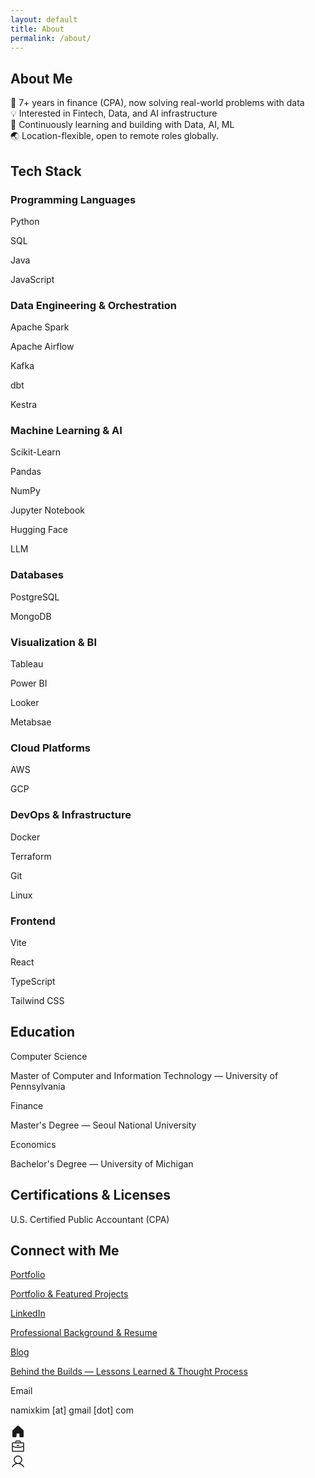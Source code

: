 ```yaml
---
layout: default
title: About
permalink: /about/
---
```


<div class="max-w-2xl mx-auto px-4 sm:px-6 lg:px-8">
<h2 class="text-[#191610] text-[22px] font-bold leading-tight tracking-[-0.015em] px-4 pb-3 pt-5">About Me</h2>
<p class="text-[#191610] text-base font-normal leading-normal pb-3 pt-1 px-4">
  🧩 7+ years in finance (CPA), now solving real-world problems with data<br>
  💡 Interested in Fintech, Data, and AI infrastructure<br>
  🔬 Continuously learning and building with Data, AI, ML<br>
  🌏 Location-flexible, open to remote roles globally.
</p>

<h2 class="text-[#191610] text-[22px] font-bold leading-tight tracking-[-0.015em] px-4 pb-3 pt-5">Tech Stack</h2>
<div class="px-4 pb-2">
  <h3 class="text-[#191610] text-sm font-medium leading-normal pt-2 pb-1">Programming Languages</h3>
  <div class="flex gap-3 flex-wrap pb-2">
    <div class="flex h-8 shrink-0 items-center justify-center gap-x-2 rounded-xl bg-[#f1efe9] pl-4 pr-4"><p class="text-[#191610] text-sm font-medium leading-normal">Python</p></div>
    <div class="flex h-8 shrink-0 items-center justify-center gap-x-2 rounded-xl bg-[#f1efe9] pl-4 pr-4"><p class="text-[#191610] text-sm font-medium leading-normal">SQL</p></div>
    <div class="flex h-8 shrink-0 items-center justify-center gap-x-2 rounded-xl bg-[#f1efe9] pl-4 pr-4"><p class="text-[#191610] text-sm font-medium leading-normal">Java</p></div>
    <div class="flex h-8 shrink-0 items-center justify-center gap-x-2 rounded-xl bg-[#f1efe9] pl-4 pr-4"><p class="text-[#191610] text-sm font-medium leading-normal">JavaScript</p></div>
  </div>
  <h3 class="text-[#191610] text-sm font-medium leading-normal pt-2 pb-1">Data Engineering & Orchestration</h3>
  <div class="flex gap-3 flex-wrap pb-2">
    <div class="flex h-8 shrink-0 items-center justify-center gap-x-2 rounded-xl bg-[#f1efe9] pl-4 pr-4"><p class="text-[#191610] text-sm font-medium leading-normal">Apache Spark</p></div>
    <div class="flex h-8 shrink-0 items-center justify-center gap-x-2 rounded-xl bg-[#f1efe9] pl-4 pr-4"><p class="text-[#191610] text-sm font-medium leading-normal">Apache Airflow</p></div>
    <div class="flex h-8 shrink-0 items-center justify-center gap-x-2 rounded-xl bg-[#f1efe9] pl-4 pr-4"><p class="text-[#191610] text-sm font-medium leading-normal">Kafka</p></div>
    <div class="flex h-8 shrink-0 items-center justify-center gap-x-2 rounded-xl bg-[#f1efe9] pl-4 pr-4"><p class="text-[#191610] text-sm font-medium leading-normal">dbt</p></div>
    <div class="flex h-8 shrink-0 items-center justify-center gap-x-2 rounded-xl bg-[#f1efe9] pl-4 pr-4"><p class="text-[#191610] text-sm font-medium leading-normal">Kestra</p></div>
  </div>
  <h3 class="text-[#191610] text-sm font-medium leading-normal pt-2 pb-1">Machine Learning & AI</h3>
  <div class="flex gap-3 flex-wrap pb-2">
    <div class="flex h-8 shrink-0 items-center justify-center gap-x-2 rounded-xl bg-[#f1efe9] pl-4 pr-4"><p class="text-[#191610] text-sm font-medium leading-normal">Scikit-Learn</p></div>
    <div class="flex h-8 shrink-0 items-center justify-center gap-x-2 rounded-xl bg-[#f1efe9] pl-4 pr-4"><p class="text-[#191610] text-sm font-medium leading-normal">Pandas</p></div>
    <div class="flex h-8 shrink-0 items-center justify-center gap-x-2 rounded-xl bg-[#f1efe9] pl-4 pr-4"><p class="text-[#191610] text-sm font-medium leading-normal">NumPy</p></div>
    <div class="flex h-8 shrink-0 items-center justify-center gap-x-2 rounded-xl bg-[#f1efe9] pl-4 pr-4"><p class="text-[#191610] text-sm font-medium leading-normal">Jupyter Notebook</p></div>
    <div class="flex h-8 shrink-0 items-center justify-center gap-x-2 rounded-xl bg-[#f1efe9] pl-4 pr-4"><p class="text-[#191610] text-sm font-medium leading-normal">Hugging Face</p></div>
    <div class="flex h-8 shrink-0 items-center justify-center gap-x-2 rounded-xl bg-[#f1efe9] pl-4 pr-4"><p class="text-[#191610] text-sm font-medium leading-normal">LLM</p></div>
  </div>
  <h3 class="text-[#191610] text-sm font-medium leading-normal pt-2 pb-1">Databases</h3>
  <div class="flex gap-3 flex-wrap pb-2">
    <div class="flex h-8 shrink-0 items-center justify-center gap-x-2 rounded-xl bg-[#f1efe9] pl-4 pr-4"><p class="text-[#191610] text-sm font-medium leading-normal">PostgreSQL</p></div>
    <div class="flex h-8 shrink-0 items-center justify-center gap-x-2 rounded-xl bg-[#f1efe9] pl-4 pr-4"><p class="text-[#191610] text-sm font-medium leading-normal">MongoDB</p></div>
  </div>
  <h3 class="text-[#191610] text-sm font-medium leading-normal pt-2 pb-1">Visualization & BI</h3>
  <div class="flex gap-3 flex-wrap pb-2">
    <div class="flex h-8 shrink-0 items-center justify-center gap-x-2 rounded-xl bg-[#f1efe9] pl-4 pr-4"><p class="text-[#191610] text-sm font-medium leading-normal">Tableau</p></div>
    <div class="flex h-8 shrink-0 items-center justify-center gap-x-2 rounded-xl bg-[#f1efe9] pl-4 pr-4"><p class="text-[#191610] text-sm font-medium leading-normal">Power BI</p></div>
    <div class="flex h-8 shrink-0 items-center justify-center gap-x-2 rounded-xl bg-[#f1efe9] pl-4 pr-4"><p class="text-[#191610] text-sm font-medium leading-normal">Looker</p></div>
    <div class="flex h-8 shrink-0 items-center justify-center gap-x-2 rounded-xl bg-[#f1efe9] pl-4 pr-4"><p class="text-[#191610] text-sm font-medium leading-normal">Metabsae</p></div>
  </div>
  <h3 class="text-[#191610] text-sm font-medium leading-normal pt-2 pb-1">Cloud Platforms</h3>
  <div class="flex gap-3 flex-wrap pb-2">
    <div class="flex h-8 shrink-0 items-center justify-center gap-x-2 rounded-xl bg-[#f1efe9] pl-4 pr-4"><p class="text-[#191610] text-sm font-medium leading-normal">AWS</p></div>
    <div class="flex h-8 shrink-0 items-center justify-center gap-x-2 rounded-xl bg-[#f1efe9] pl-4 pr-4"><p class="text-[#191610] text-sm font-medium leading-normal">GCP</p></div>
  </div>
  <h3 class="text-[#191610] text-sm font-medium leading-normal pt-2 pb-1">DevOps & Infrastructure</h3>
  <div class="flex gap-3 flex-wrap pb-2">
    <div class="flex h-8 shrink-0 items-center justify-center gap-x-2 rounded-xl bg-[#f1efe9] pl-4 pr-4"><p class="text-[#191610] text-sm font-medium leading-normal">Docker</p></div>
    <div class="flex h-8 shrink-0 items-center justify-center gap-x-2 rounded-xl bg-[#f1efe9] pl-4 pr-4"><p class="text-[#191610] text-sm font-medium leading-normal">Terraform</p></div>
    <div class="flex h-8 shrink-0 items-center justify-center gap-x-2 rounded-xl bg-[#f1efe9] pl-4 pr-4"><p class="text-[#191610] text-sm font-medium leading-normal">Git</p></div>
    <div class="flex h-8 shrink-0 items-center justify-center gap-x-2 rounded-xl bg-[#f1efe9] pl-4 pr-4"><p class="text-[#191610] text-sm font-medium leading-normal">Linux</p></div>
  </div>
  <h3 class="text-[#191610] text-sm font-medium leading-normal pt-2 pb-1">Frontend</h3>
  <div class="flex gap-3 flex-wrap pb-2">
    <div class="flex h-8 shrink-0 items-center justify-center gap-x-2 rounded-xl bg-[#f1efe9] pl-4 pr-4"><p class="text-[#191610] text-sm font-medium leading-normal">Vite</p></div>
    <div class="flex h-8 shrink-0 items-center justify-center gap-x-2 rounded-xl bg-[#f1efe9] pl-4 pr-4"><p class="text-[#191610] text-sm font-medium leading-normal">React</p></div>
    <div class="flex h-8 shrink-0 items-center justify-center gap-x-2 rounded-xl bg-[#f1efe9] pl-4 pr-4"><p class="text-[#191610] text-sm font-medium leading-normal">TypeScript</p></div>
    <div class="flex h-8 shrink-0 items-center justify-center gap-x-2 rounded-xl bg-[#f1efe9] pl-4 pr-4"><p class="text-[#191610] text-sm font-medium leading-normal">Tailwind CSS</p></div>
  </div>
</div>

<h2 class="text-[#191610] text-[22px] font-bold leading-tight tracking-[-0.015em] px-4 pb-3 pt-5">Education</h2>
<div class="flex items-center gap-4 bg-[#fbfaf9] px-4 min-h-[72px] py-2 justify-between">
  <div class="flex flex-col justify-center">
    <p class="text-[#191610] text-base font-medium leading-normal line-clamp-1">Computer Science</p>
    <p class="text-[#8c7f5a] text-sm font-normal leading-normal line-clamp-2">Master of Computer and Information Technology — University of Pennsylvania</p>
  </div>
</div>
<div class="flex items-center gap-4 bg-[#fbfaf9] px-4 min-h-[72px] py-2 justify-between">
  <div class="flex flex-col justify-center">
    <p class="text-[#191610] text-base font-medium leading-normal line-clamp-1">Finance</p>
    <p class="text-[#8c7f5a] text-sm font-normal leading-normal line-clamp-2">Master's Degree — Seoul National University</p>
  </div>
</div>
<div class="flex items-center gap-4 bg-[#fbfaf9] px-4 min-h-[72px] py-2 justify-between">
  <div class="flex flex-col justify-center">
    <p class="text-[#191610] text-base font-medium leading-normal line-clamp-1">Economics</p>
    <p class="text-[#8c7f5a] text-sm font-normal leading-normal line-clamp-2">Bachelor's Degree — University of Michigan</p>
  </div>
</div>


<h2 class="text-[#191610] text-[22px] font-bold leading-tight tracking-[-0.015em] px-4 pb-3 pt-5">Certifications & Licenses</h2>
<div class="px-4 pb-4 flex flex-wrap gap-4">
  <div data-iframe-width="150" data-iframe-height="270" data-share-badge-id="f91b47ad-a20f-4460-ab0a-343c48d6c23c" data-share-badge-host="https://www.credly.com"></div>
  <div data-iframe-width="150" data-iframe-height="270" data-share-badge-id="eea63177-e123-4765-a53d-33c2b582dc94" data-share-badge-host="https://www.credly.com"></div>
</div>
<div class="flex flex-col justify-center">
  <p class="text-[#191610] text-base font-medium leading-normal line-clamp-1">U.S. Certified Public Accountant (CPA)</p>
</div>

<h2 class="text-[#191610] text-[22px] font-bold leading-tight tracking-[-0.015em] px-4 pb-3 pt-5">Connect with Me</h2>
<div class="flex items-center gap-4 bg-[#fbfaf9] px-4 min-h-[72px] py-2 justify-between">
  <div class="flex flex-col justify-center">
    <p class="text-[#191610] text-base font-medium leading-normal line-clamp-1"><a href="https://namikimlab.github.io/" class="hover:underline" target="_blank" rel="noopener">Portfolio</a></p>
    <p class="text-[#8c7f5a] text-sm font-normal leading-normal line-clamp-2"><a href="https://namikimlab.github.io/" class="hover:underline" target="_blank" rel="noopener">Portfolio & Featured Projects</a></p>
  </div>
</div>
<div class="flex items-center gap-4 bg-[#fbfaf9] px-4 min-h-[72px] py-2 justify-between">
  <div class="flex flex-col justify-center">
    <p class="text-[#191610] text-base font-medium leading-normal line-clamp-1"><a href="https://www.linkedin.com/in/namixkim/" class="hover:underline" target="_blank" rel="noopener">LinkedIn</a></p>
    <p class="text-[#8c7f5a] text-sm font-normal leading-normal line-clamp-2"><a href="https://www.linkedin.com/in/namixkim/" class="hover:underline" target="_blank" rel="noopener">Professional Background & Resume</a></p>
  </div>
</div>
<div class="flex items-center gap-4 bg-[#fbfaf9] px-4 min-h-[72px] py-2 justify-between">
  <div class="flex flex-col justify-center">
    <p class="text-[#191610] text-base font-medium leading-normal line-clamp-1"><a href="https://namixkim.com/" class="hover:underline" target="_blank" rel="noopener">Blog</a></p>
    <p class="text-[#8c7f5a] text-sm font-normal leading-normal line-clamp-2"><a href="https://en.namixkim.com/" class="hover:underline" target="_blank" rel="noopener">Behind the Builds — Lessons Learned & Thought Process</a></p>
  </div>
</div>
<div class="flex items-center gap-4 bg-[#fbfaf9] px-4 min-h-[72px] py-2 justify-between">
  <div class="flex flex-col justify-center">
    <p class="text-[#191610] text-base font-medium leading-normal line-clamp-1">Email</p>
    <p class="text-[#8c7f5a] text-sm font-normal leading-normal line-clamp-2">namixkim [at] gmail [dot] com</p>
  </div>
</div>
</div>

<div class="h-20"></div>

<div class="fixed bottom-0 left-0 right-0">
  <div class="flex gap-2 border-t border-[#f1efe9] bg-[#fbfaf9] px-4 pb-3 pt-2">
    <a class="flex flex-1 flex-col items-center justify-end gap-1 text-[#8c7f5a]" href="/">
      <div class="text-[#8c7f5a] flex h-8 items-center justify-center">
        <svg xmlns="http://www.w3.org/2000/svg" width="24px" height="24px" fill="currentColor" viewBox="0 0 256 256">
          <path d="M224,115.55V208a16,16,0,0,1-16,16H168a16,16,0,0,1-16-16V168a8,8,0,0,0-8-8H112a8,8,0,0,0-8,8v40a16,16,0,0,1-16,16H48a16,16,0,0,1-16-16V115.55a16,16,0,0,1,5.17-11.78l80-75.48.11-.11a16,16,0,0,1,21.53,0,1.14,1.14,0,0,0,.11.11l80,75.48A16,16,0,0,1,224,115.55Z"></path>
        </svg>
      </div>
    </a>
    <a class="flex flex-1 flex-col items-center justify-end gap-1 text-[#8c7f5a]" href="/projects">
      <div class="text-[#8c7f5a] flex h-8 items-center justify-center">
        <svg xmlns="http://www.w3.org/2000/svg" width="24px" height="24px" fill="currentColor" viewBox="0 0 256 256">
          <path d="M216,56H176V48a24,24,0,0,0-24-24H104A24,24,0,0,0,80,48v8H40A16,16,0,0,0,24,72V200a16,16,0,0,0,16,16H216a16,16,0,0,0,16-16V72A16,16,0,0,0,216,56ZM96,48a8,8,0,0,1,8-8h48a8,8,0,0,1,8,8v8H96ZM216,72v41.61A184,184,0,0,1,128,136a184.07,184.07,0,0,1-88-22.38V72Zm0,128H40V131.64A200.19,200.19,0,0,0,128,152a200.25,200.25,0,0,0,88-20.37V200ZM104,112a8,8,0,0,1,8-8h32a8,8,0,0,1,0,16H112A8,8,0,0,1,104,112Z"></path>
        </svg>
      </div>
    </a>
    <a class="flex flex-1 flex-col items-center justify-end gap-1 text-[#191610]" href="/about">
      <div class="text-[#191610] flex h-8 items-center justify-center">
        <svg xmlns="http://www.w3.org/2000/svg" width="24px" height="24px" fill="currentColor" viewBox="0 0 256 256">
          <path d="M230.92,212c-15.23-26.33-38.7-45.21-66.09-54.16a72,72,0,1,0-73.66,0C63.78,166.78,40.31,185.66,25.08,212a8,8,0,1,0,13.85,8c18.84-32.56,52.14-52,89.07-52s70.23,19.44,89.07,52a8,8,0,1,0,13.85-8ZM72,96a56,56,0,1,1,56,56A56.06,56.06,0,0,1,72,96Z"></path>
        </svg>
      </div>
    </a>
  </div>
  <div class="h-5 bg-[#fbfaf9]"></div>
</div>

<script type="text/javascript" async src="//cdn.credly.com/assets/utilities/embed.js"></script> 